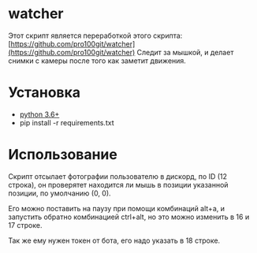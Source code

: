 # watcher
Этот скрипт является переработкой этого скрипта: [https://github.com/pro100git/watcher](https://github.com/pro100git/watcher)
Следит за мышкой, и делает снимки с камеры после того как заметит движения.

# Установка
* [python 3.6+](https://www.python.org/)
* pip install -r requirements.txt

# Использование
Скрипт отсылает фотографии пользователю в дискорд, по ID (12 строка), он проверятет находится ли мышь в позиции указанной позиции, по умолчанию (0, 0).

Его можно поставить на паузу при помощи комбинаций alt+a, и запустить обратно комбинацией ctrl+alt, но это можно изменить в 16 и 17 строке.

Так же ему нужен токен от бота, его надо указать в 18 строке.

